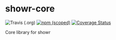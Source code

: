 # showr-core

![Travis (.org)](https://img.shields.io/travis/pratikgaloria/showr-core.svg)
[![npm (scoped)](https://img.shields.io/npm/v/@showr/core.svg)](https://www.npmjs.com/package/@showr/core)
[![Coverage Status](https://coveralls.io/repos/github/pratikgaloria/showr-core/badge.svg?branch=master)](https://coveralls.io/github/pratikgaloria/showr-core?branch=master)

Core library for showr
